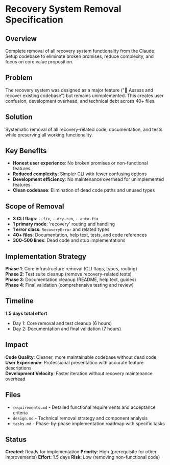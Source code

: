 # Recovery System Removal Specification

## Overview
Complete removal of all recovery system functionality from the Claude Setup codebase to eliminate broken promises, reduce complexity, and focus on core value proposition.

## Problem
The recovery system was designed as a major feature ("🏥 Assess and recover existing codebase") but remains unimplemented. This creates user confusion, development overhead, and technical debt across 40+ files.

## Solution
Systematic removal of all recovery-related code, documentation, and tests while preserving all working functionality.

## Key Benefits
- **Honest user experience**: No broken promises or non-functional features
- **Reduced complexity**: Simpler CLI with fewer confusing options  
- **Development efficiency**: No maintenance overhead for unimplemented features
- **Clean codebase**: Elimination of dead code paths and unused types

## Scope of Removal
- **3 CLI flags**: `--fix`, `--dry-run`, `--auto-fix`
- **1 primary mode**: 'recovery' routing and handling
- **1 error class**: `RecoveryError` and related types
- **40+ files**: Documentation, help text, tests, and code references
- **300-500 lines**: Dead code and stub implementations

## Implementation Strategy
**Phase 1**: Core infrastructure removal (CLI flags, types, routing)  
**Phase 2**: Test suite cleanup (remove recovery-related tests)  
**Phase 3**: Documentation cleanup (README, help text, guides)  
**Phase 4**: Final validation (comprehensive testing and review)

## Timeline
**1.5 days total effort**
- Day 1: Core removal and test cleanup (6 hours)
- Day 2: Documentation and final validation (7 hours)

## Impact
**Code Quality**: Cleaner, more maintainable codebase without dead code  
**User Experience**: Professional presentation with accurate feature descriptions  
**Development Velocity**: Faster iteration without recovery maintenance overhead

## Files
- `requirements.md` - Detailed functional requirements and acceptance criteria
- `design.md` - Technical removal strategy and component analysis  
- `tasks.md` - Phase-by-phase implementation roadmap with specific tasks

## Status
**Created**: Ready for implementation
**Priority**: High (prerequisite for other improvements)
**Effort**: 1.5 days
**Risk**: Low (removing non-functional code)